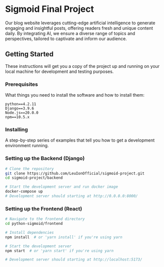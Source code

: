 # Sigmoid Final Project

Our blog website leverages cutting-edge artificial intelligence to generate engaging and insightful posts, offering readers fresh and unique content daily. By integrating AI, we ensure a diverse range of topics and perspectives, tailored to captivate and inform our audience.

## Getting Started

These instructions will get you a copy of the project up and running on your local machine for development and testing purposes.

### Prerequisites

What things you need to install the software and how to install them:

```
python==4.2.11
Django==3.9.6
Node.js==20.0.0
npm==10.5.x
```

### Installing

A step-by-step series of examples that tell you how to get a development environment running.

### Setting up the Backend (Django)

```bash
# Clone the repository
git clone https://github.com/LeuIonOfficial/sigmoid-project.git
cd sigmoid-project/backend

# Start the development server and run docker image
docker-compose up
# Development server should starting at http://0.0.0.0:8000/
```

### Setting up the Frontend (React)

```bash
# Navigate to the frontend directory
cd python-sigmoid/frontend

# Install dependencies
npm install  # or 'yarn install' if you're using yarn

# Start the development server
npm start  # or 'yarn start' if you're using yarn

# Development server should starting at http://localhost:5173/
```
